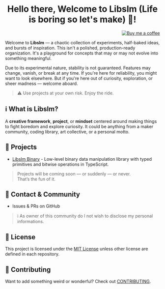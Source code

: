 <div align="center">

  # Hello there, Welcome to Libslm (Life is boring so let's make) 👋!

  <div align="right">

  [![Buy me a coffee](https://img.shields.io/badge/Buy%20me%20a%20coffee%20♥️-231F20?style=social&logo=buymeacoffee&logoColor=#FFDD00)](https://buymeacoffee.com/hulle107)
  
  </div>
  
</div>

Welcome to **Libslm** — a chaotic collection of experiments, half-baked ideas, and bursts of inspiration. This isn't a polished, production-ready organization. It's a playground for concepts that may or may not evolve into something meaningful.

Due to its experimental nature, stability is not guaranteed. Features may change, vanish, or break at any time. If you're here for reliability, you might want to look elsewhere. But if you're here out of curiosity, exploration, or sheer madness — welcome aboard.

> ⚠️ Use projects at your own risk. Enjoy the ride.

## ℹ️ What is Libslm?

A **creative framework**, **project**, or **mindset** centered around making things to fight boredom and explore curiosity. It could be anything from a maker community, coding library, art collective, or a personal motto.

## 📁 Projects

- [Libslm Binary](https://github.com/libslm/binary) - Low-level binary data manipulation library with typed primitives and bitwise operations in TypeScript.

> Projects will be coming soon — or suddenly — or never.<br>That’s the fun of it.

## 💬 Contact & Community

- Issues & PRs on GitHub

> ℹ️ As owner of this community do I not wish to disclose my personal informations.

## 📜 License

This project is licensed under the [MIT License](../LICENSE) unless other license are defined in each repository.

## 🤝 Contributing

Want to add something weird or wonderful? Check out [CONTRIBUTING](CONTRIBUTING.md).
